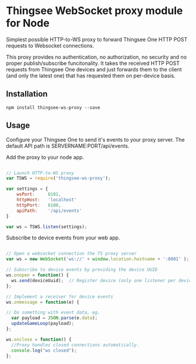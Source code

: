 # Thingsee WebSocket proxy module for Node

Simplest possible HTTP-to-WS proxy to forward Thingsee One HTTP POST requests to Websocket connections.

This proxy provides no authentication, no authorization, no security and no proper publish/subscribe funcitonality. It takes the received HTTP POST requests from Thingsee One devices and just forwards them to the client (and only the latest one) that has requested them on per-device basis.

## Installation

```npm install thingsee-ws-proxy --save```

## Usage

Configure your Thingsee One to send it's events to your proxy server. The default API path is SERVERNAME:PORT/api/events.

Add the proxy to your node app.

```javascript

// Launch HTTP-to-WS proxy
var TSWS = require('thingsee-ws-proxy');

var settings = {
    wsPort:     8101,
    httpHost:   'localhost'
    httpPort:   8100,
    apiPath:    '/api/events'
}

var ws = TSWS.listen(settings);

```

Subscribe to device events from your web app.

```javascript

// Open a websocket connection the TS proxy server
var ws = new WebSocket('ws://' + window.location.hostname + ':8001' );

// Subscribe to device events by providing the device UUID
ws.onopen = function() {
  ws.send(deviceUuid);  // Register device (only one listener per device)
};

// Implement a receiver for device events
ws.onmessage = function(e) {

// Do something with event data, eg.
  var payload = JSON.parse(e.data);
  updateGameLoop(payload);
};

ws.onclose = function() {
  //Proxy handles closed connections automatically.
  console.log("ws closed");
};

```